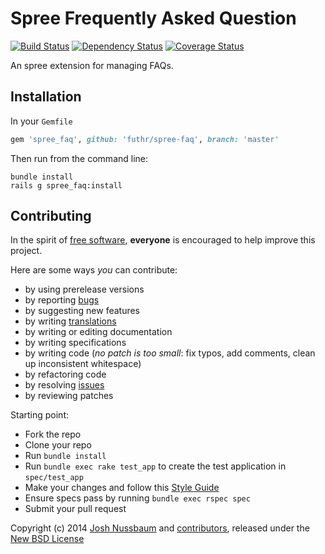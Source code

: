 # Spree Frequently Asked Question

[![Build Status](https://travis-ci.org/futhr/spree-faq.png?branch=master)](https://travis-ci.org/futhr/spree-faq)
[![Dependency Status](https://gemnasium.com/futhr/spree-faq.png)](https://gemnasium.com/futhr/spree-faq)
[![Coverage Status](https://coveralls.io/repos/futhr/spree-faq/badge.png?branch=master)](https://coveralls.io/r/futhr/spree-faq)

An spree extension for managing FAQs.

## Installation

In your `Gemfile`

```ruby
gem 'spree_faq', github: 'futhr/spree-faq', branch: 'master'
```

Then run from the command line:

    bundle install
    rails g spree_faq:install

## Contributing

In the spirit of [free software][1], **everyone** is encouraged to help improve this project.

Here are some ways *you* can contribute:

* by using prerelease versions
* by reporting [bugs][2]
* by suggesting new features
* by writing [translations][4]
* by writing or editing documentation
* by writing specifications
* by writing code (*no patch is too small*: fix typos, add comments, clean up inconsistent whitespace)
* by refactoring code
* by resolving [issues][2]
* by reviewing patches

Starting point:

* Fork the repo
* Clone your repo
* Run `bundle install`
* Run `bundle exec rake test_app` to create the test application in `spec/test_app`
* Make your changes and follow this [Style Guide][5]
* Ensure specs pass by running `bundle exec rspec spec`
* Submit your pull request

Copyright (c) 2014 [Josh Nussbaum][6] and [contributors][7], released under the [New BSD License][3]

[1]: http://www.fsf.org/licensing/essays/free-sw.html
[2]: https://github.com/futhr/spree-faq/issues
[3]: https://github.com/futhr/spree-faq/blob/master/LICENSE.md
[4]: http://www.localeapp.com/projects/5165
[5]: https://github.com/thoughtbot/guides
[6]: https://github.com/joshnuss
[7]: https://github.com/futhr/spree-faq/graphs/contributors
